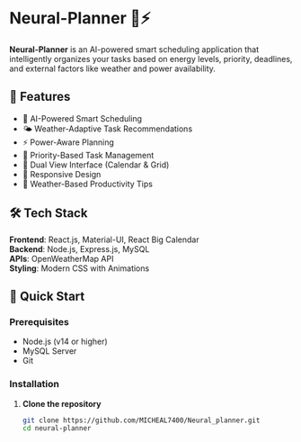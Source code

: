 # Neural-Planner 🧠⚡

**Neural-Planner** is an AI-powered smart scheduling application that intelligently organizes your tasks based on energy levels, priority, deadlines, and external factors like weather and power availability.

## 🌟 Features

- 🤖 AI-Powered Smart Scheduling
- 🌤️ Weather-Adaptive Task Recommendations  
- ⚡ Power-Aware Planning
- 🎯 Priority-Based Task Management
- 📅 Dual View Interface (Calendar & Grid)
- 📱 Responsive Design
- 🔔 Weather-Based Productivity Tips

## 🛠️ Tech Stack

**Frontend**: React.js, Material-UI, React Big Calendar  
**Backend**: Node.js, Express.js, MySQL  
**APIs**: OpenWeatherMap API  
**Styling**: Modern CSS with Animations

## 🚀 Quick Start

### Prerequisites
- Node.js (v14 or higher)
- MySQL Server
- Git

### Installation

1. **Clone the repository**
   ```bash
   git clone https://github.com/MICHEAL7400/Neural_planner.git
   cd neural-planner